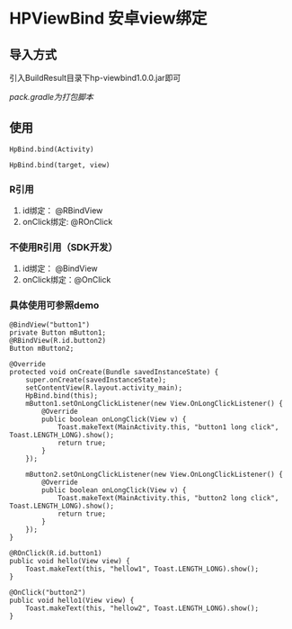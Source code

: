 # HPViewBind 安卓view绑定 

## 导入方式

引入BuildResult目录下hp-viewbind1.0.0.jar即可

*pack.gradle为打包脚本*


## 使用

```
HpBind.bind(Activity)

HpBind.bind(target, view)
```

### R引用 

1. id绑定： @RBindView
2. onClick绑定: @ROnClick

### 不使用R引用（SDK开发）

1. id绑定： @BindView
2. onClick绑定：@OnClick

### 具体使用可参照demo
```
@BindView("button1")
private Button mButton1;
@RBindView(R.id.button2)
Button mButton2;

@Override
protected void onCreate(Bundle savedInstanceState) {
    super.onCreate(savedInstanceState);
    setContentView(R.layout.activity_main);
    HpBind.bind(this);
    mButton1.setOnLongClickListener(new View.OnLongClickListener() {
        @Override
        public boolean onLongClick(View v) {
            Toast.makeText(MainActivity.this, "button1 long click", Toast.LENGTH_LONG).show();
            return true;
        }
    });

    mButton2.setOnLongClickListener(new View.OnLongClickListener() {
        @Override
        public boolean onLongClick(View v) {
            Toast.makeText(MainActivity.this, "button2 long click", Toast.LENGTH_LONG).show();
            return true;
        }
    });
}

@ROnClick(R.id.button1)
public void hello(View view) {
    Toast.makeText(this, "hellow1", Toast.LENGTH_LONG).show();
}

@OnClick("button2")
public void hello1(View view) {
    Toast.makeText(this, "hellow2", Toast.LENGTH_LONG).show();
}

```
